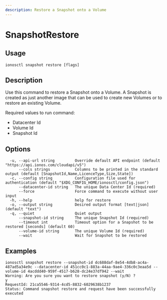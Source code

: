 ```yaml
---
description: Restore a Snapshot onto a Volume
---
```


# SnapshotRestore

## Usage

```text
ionosctl snapshot restore [flags]
```

## Description

Use this command to restore a Snapshot onto a Volume. A Snapshot is created as just another image that can be used to create new Volumes or to restore an existing Volume.

Required values to run command:

* Datacenter Id
* Volume Id
* Snapshot Id

## Options

```text
  -u, --api-url string         Override default API endpoint (default "https://api.ionos.com/cloudapi/v5")
      --cols strings           Columns to be printed in the standard output (default [SnapshotId,Name,LicenceType,Size,State])
  -c, --config string          Configuration file used for authentication (default "$XDG_CONFIG_HOME/ionosctl/config.json")
      --datacenter-id string   The unique Data Center Id (required)
      --force                  Force command to execute without user input
  -h, --help                   help for restore
  -o, --output string          Desired output format [text|json] (default "text")
  -q, --quiet                  Quiet output
      --snapshot-id string     The unique Snapshot Id (required)
      --timeout int            Timeout option for a Snapshot to be restored [seconds] (default 60)
      --volume-id string       The unique Volume Id (required)
      --wait                   Wait for Snapshot to be restored
```

## Examples

```text
ionosctl snapshot restore --snapshot-id dc688daf-8e54-4db8-ac4a-487ad5a34e9c --datacenter-id 451cc0c1-883a-44aa-9ae4-336c0c3eaa5d --volume-id 4acddd40-959f-4517-b628-dc24e37df942 --wait 
Warning: Are you sure you want to restore snapshot (y/N) ? 
y
RequestId: 21ca5546-9314-4cd5-8832-6029638b1237
Status: Command snapshot restore and request have been successfully executed
```

